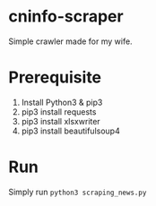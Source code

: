 # cninfo-scraper

Simple crawler made for my wife.

# Prerequisite

1. Install Python3 & pip3
3. pip3 install requests
4. pip3 install xlsxwriter
5. pip3 install beautifulsoup4

# Run

Simply run `python3 scraping_news.py` 
